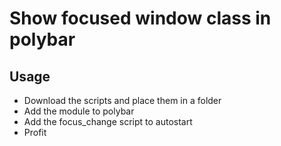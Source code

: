 # Show focused window class in polybar
## Usage
- Download the scripts and place them in a folder
- Add the module to polybar
- Add the focus_change script to autostart
- Profit
